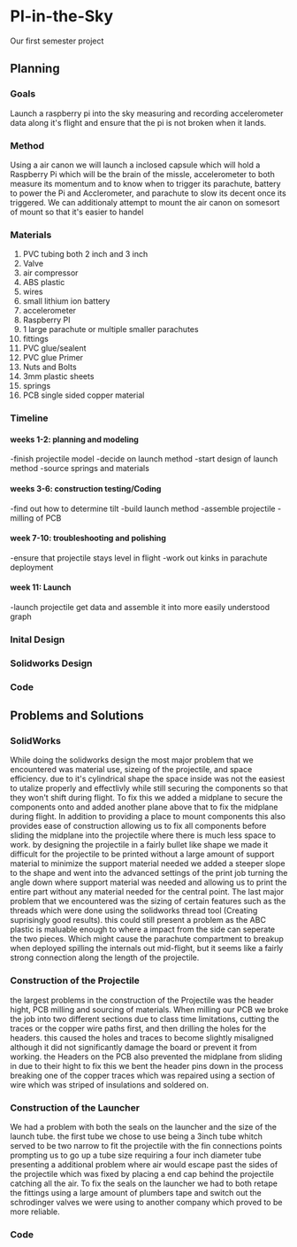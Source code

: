 # PI-in-the-Sky
Our first semester project
## Planning
### Goals
Launch a raspberry pi into the sky measuring and recording accelerometer data along it's flight and ensure that the pi is not broken when it lands.
### Method
Using a air canon we will launch a inclosed capsule which will hold a Raspberry Pi which will be the brain of the missle, accelerometer to both measure its momentum and to know when to trigger its parachute, battery to power the Pi and Acclerometer, and parachute to slow its decent once its triggered. We can additionaly attempt to mount the air canon on somesort of mount so that it's easier to handel
### Materials
1. PVC tubing both 2 inch and 3 inch
2. Valve
3. air compressor
5. ABS plastic
6. wires
7. small lithium ion battery
8. accelerometer
9. Raspberry PI
10. 1 large parachute or multiple smaller parachutes
11. fittings
12. PVC glue/sealent
13. PVC glue Primer
14. Nuts and Bolts
15. 3mm plastic sheets
16. springs
17. PCB single sided copper material
### Timeline
#### weeks 1-2: planning and modeling
-finish projectile model
-decide on launch method
-start design of launch method
-source springs and materials
#### weeks 3-6: construction testing/Coding
-find out how to determine tilt
-build launch method
-assemble projectile
-milling of PCB
#### week 7-10: troubleshooting and polishing
-ensure that projectile stays level in flight
-work out kinks in parachute deployment
#### week 11: Launch
-launch projectile get data and assemble it into more easily understood graph
### Inital Design
### Solidworks Design
### Code 

## Problems and Solutions
### SolidWorks
While doing the solidworks design the most major problem that we encountered was material use, sizeing of the projectile, and space efficiency. due to it's cylindrical shape the space inside was not the easiest to utalize properly and effectlivly while still securing the components so that they won't shift during flight. To fix this we added a midplane to secure the components onto and added another plane above that to fix the midplane during flight. In addition to providing a place to mount components this also provides ease of construction allowing us to fix all components before sliding the midplane into the projectile where there is much less space to work. by designing the projectile in a fairly bullet like shape we made it difficult for the projectile to be printed without a large amount of support material to minimize the support material needed we added a steeper slope to the shape and went into the advanced settings of the print job turning the angle down where support material was needed and allowing us to print the entire part without any material needed for the central point. The last major problem that we encountered was the sizing of certain features such as the threads which were done using the solidworks thread tool (Creating suprisingly good results). this could still present a problem as the ABC plastic is maluable enough to where a impact from the side can seperate the two pieces. Which might cause the parachute compartment to breakup when deployed spilling the internals out mid-flight, but it seems like a fairly strong connection along the length of the projectile.
### Construction of the Projectile
the largest problems in the construction of the Projectile was the header hight, PCB milling and sourcing of materials. When milling our PCB we broke the job into two different sections due to class time limitations, cutting the traces or the copper wire paths first, and then drilling the holes for the headers. this caused the holes and traces to become slightly misaligned although it did not significantly damage the board or prevent it from working. the Headers on the PCB also prevented the midplane from sliding in due to their hight to fix this we bent the header pins down in the process breaking one of the copper traces which was repaired using a section of wire which was striped of insulations and soldered on.
### Construction of the Launcher
We had a problem with both the seals on the launcher and the size of the launch tube. the first tube we chose to use being a 3inch tube whitch served to be two narrow to fit the projectile with the fin connections points prompting us to go up a tube size requiring a four inch diameter tube presenting a additional problem where air would escape past the sides of the projectile which was fixed by placing a end cap behind the projectile catching all the air. To fix the seals on the launcher we had to both retape the fittings using a large amount of plumbers tape and switch out the schrodinger valves we were using to another company which proved to be more reliable.
### Code
